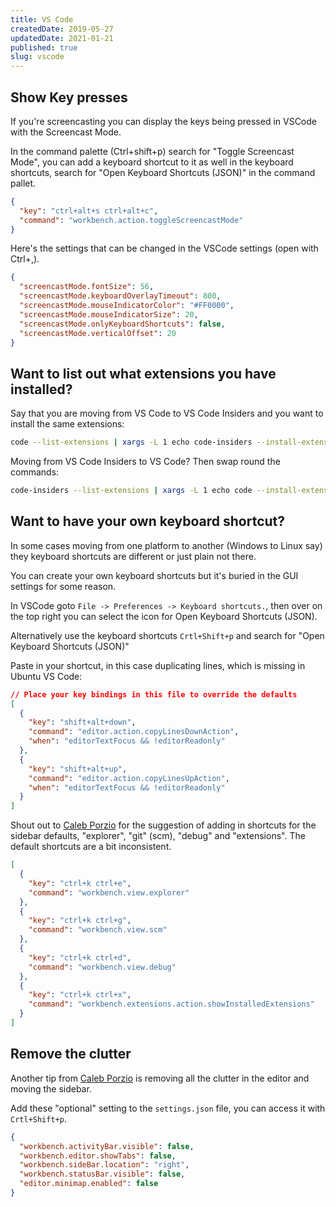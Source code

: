 ```yaml
---
title: VS Code
createdDate: 2019-05-27
updatedDate: 2021-01-21
published: true
slug: vscode
---
```


## Show Key presses

If you're screencasting you can display the keys being pressed in
VSCode with the Screencast Mode.

In the command palette (Ctrl+shift+p) search for "Toggle Screencast
Mode", you can add a keyboard shortcut to it as well in the keyboard
shortcuts, search for "Open Keyboard Shortcuts (JSON)" in the command
pallet.

```json
{
  "key": "ctrl+alt+s ctrl+alt+c",
  "command": "workbench.action.toggleScreencastMode"
}
```

Here's the settings that can be changed in the VSCode settings (open
with Ctrl+,).

```json
{
  "screencastMode.fontSize": 56,
  "screencastMode.keyboardOverlayTimeout": 800,
  "screencastMode.mouseIndicatorColor": "#FF0000",
  "screencastMode.mouseIndicatorSize": 20,
  "screencastMode.onlyKeyboardShortcuts": false,
  "screencastMode.verticalOffset": 20
}
```

## Want to list out what extensions you have installed?

Say that you are moving from VS Code to VS Code Insiders and you want
to install the same extensions:

```bash
code --list-extensions | xargs -L 1 echo code-insiders --install-extension
```

Moving from VS Code Insiders to VS Code? Then swap round the commands:

```bash
code-insiders --list-extensions | xargs -L 1 echo code --install-extension
```

## Want to have your own keyboard shortcut?

In some cases moving from one platform to another (Windows to Linux
say) they keyboard shortcuts are different or just plain not there.

You can create your own keyboard shortcuts but it's buried in the GUI
settings for some reason.

In VSCode goto `File -> Preferences -> Keyboard shortcuts.`, then over
on the top right you can select the icon for Open Keyboard Shortcuts
(JSON).

Alternatively use the keyboard shortcuts `Crtl+Shift+p` and search for
"Open Keyboard Shortcuts (JSON)"

Paste in your shortcut, in this case duplicating lines, which is
missing in Ubuntu VS Code:

```json
// Place your key bindings in this file to override the defaults
[
  {
    "key": "shift+alt+down",
    "command": "editor.action.copyLinesDownAction",
    "when": "editorTextFocus && !editorReadonly"
  },
  {
    "key": "shift+alt+up",
    "command": "editor.action.copyLinesUpAction",
    "when": "editorTextFocus && !editorReadonly"
  }
]
```

Shout out to [Caleb Porzio] for the suggestion of adding in shortcuts
for the sidebar defaults, "explorer", "git" (scm), "debug" and
"extensions". The default shortcuts are a bit inconsistent.

```json
[
  {
    "key": "ctrl+k ctrl+e",
    "command": "workbench.view.explorer"
  },
  {
    "key": "ctrl+k ctrl+g",
    "command": "workbench.view.scm"
  },
  {
    "key": "ctrl+k ctrl+d",
    "command": "workbench.view.debug"
  },
  {
    "key": "ctrl+k ctrl+x",
    "command": "workbench.extensions.action.showInstalledExtensions"
  }
]
```

## Remove the clutter

Another tip from [Caleb Porzio] is removing all the clutter in the
editor and moving the sidebar.

Add these "optional" setting to the `settings.json` file, you can
access it with `Crtl+Shift+p`.

```json
{
  "workbench.activityBar.visible": false,
  "workbench.editor.showTabs": false,
  "workbench.sideBar.location": "right",
  "workbench.statusBar.visible": false,
  "editor.minimap.enabled": false
}
```

<!-- Links -->

[caleb porzio]: https://twitter.com/calebporzio
